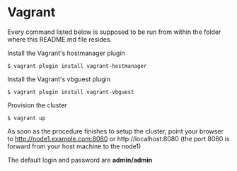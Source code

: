 # Vagrant

Every command listed below is supposed to be run from within the folder where this README.md file resides.

Install the Vagrant's hostmanager plugin 

```console
$ vagrant plugin install vagrant-hostmanager
```

Install the Vagrant's vbguest plugin 

```console
$ vagrant plugin install vagrant-vbguest
```

Provision the cluster 

```console
$ vagrant up
```

As soon as the procedure finishes to setup the cluster, point your browser to http://node1.example.com:8080 or http://localhost:8080 (the port 8080 is forward from your host machine to the node1)

The default login and password are **admin/admin**



